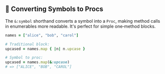 ## 📌 Converting Symbols to Procs

The `&:symbol` shorthand converts a symbol into a `Proc`, making method calls in enumerables more readable. It's perfect for simple one‑method blocks.

```ruby
names = ["alice", "bob", "carol"]

# Traditional block:
upcased = names.map { |n| n.upcase }

# Symbol to proc:
upcased = names.map(&:upcase)
# => ["ALICE", "BOB", "CAROL"]
```